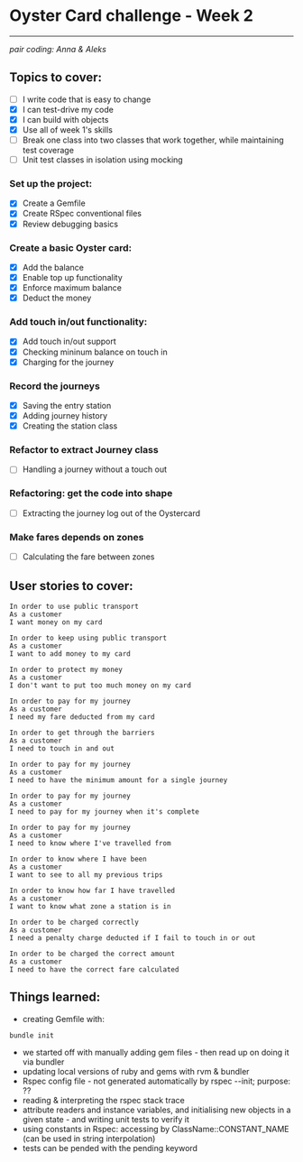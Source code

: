 # Oyster Card challenge - Week 2
---
_pair coding: Anna & Aleks_  

## Topics to cover:

- [ ] I write code that is easy to change  
- [x] I can test-drive my code  
- [x] I can build with objects  
- [x] Use all of week 1's skills 
- [ ] Break one class into two classes that work together, while maintaining test coverage  
- [ ] Unit test classes in isolation using mocking  

### Set up the project:

- [x] Create a Gemfile
- [x] Create RSpec conventional files
- [x] Review debugging basics

### Create a basic Oyster card:
- [x] Add the balance  
- [x] Enable top up functionality  
- [x] Enforce maximum balance  
- [x] Deduct the money  

### Add touch in/out functionality:
- [x] Add touch in/out support  
- [x] Checking mininum balance on touch in  
- [x] Charging for the journey  

### Record the journeys
- [x] Saving the entry station  
- [x] Adding journey history  
- [x] Creating the station class  

### Refactor to extract Journey class
- [ ] Handling a journey without a touch out

### Refactoring: get the code into shape
- [ ] Extracting the journey log out of the Oystercard

### Make fares depends on zones
- [ ] Calculating the fare between zones

## User stories to cover:

```
In order to use public transport
As a customer
I want money on my card

In order to keep using public transport
As a customer
I want to add money to my card

In order to protect my money
As a customer
I don't want to put too much money on my card

In order to pay for my journey
As a customer
I need my fare deducted from my card

In order to get through the barriers
As a customer
I need to touch in and out

In order to pay for my journey
As a customer
I need to have the minimum amount for a single journey

In order to pay for my journey
As a customer
I need to pay for my journey when it's complete

In order to pay for my journey
As a customer
I need to know where I've travelled from

In order to know where I have been
As a customer
I want to see to all my previous trips

In order to know how far I have travelled
As a customer
I want to know what zone a station is in

In order to be charged correctly
As a customer
I need a penalty charge deducted if I fail to touch in or out

In order to be charged the correct amount
As a customer
I need to have the correct fare calculated
```

## Things learned:

- creating Gemfile with:

```
bundle init
```

- we started off with manually adding gem files - then read up on doing it via bundler
- updating local versions of ruby and gems with rvm & bundler
- Rspec config file - not generated automatically by rspec --init; purpose: ??
- reading & interpreting the rspec stack trace
- attribute readers and instance variables, and initialising new objects in a given state - and writing unit tests to verify it
- using constants in Rspec: accessing by ClassName::CONSTANT_NAME (can be used in string interpolation)
- tests can be pended with the pending keyword



